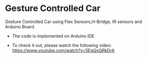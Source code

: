 # Gesture Controlled Car
Gesture Controlled Car using Flex Sensors,H-Bridge, IR sensors and Arduino Board.
 - The code is implemented on Arduino IDE

 - To check it out, please watch the following video: https://www.youtube.com/watch?v=5EgQxQRkDrA

